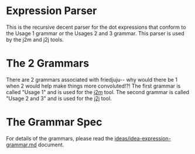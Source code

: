# Expression Parser

This is the recursive decent parser for the dot expressions that conform to the Usage 1 grammar or the Usages 2 and 3 grammar. This parser is used by the j2m and j2j tools.

# The 2 Grammars

There are 2 grammars associated with friedjuju-- why would there be 1 when 2 would help make things more convoluted!?! The first grammar is called "Usage 1" and is used for the [j2m](../json-to-markup/ "j2m: Transform JSON to markup") tool. The second grammar is called "Usage 2 and 3" and is used for the [j2j](../json-to-json/ "j2j: Transform JSON to differently structured JSON or query JSON") tool.

# The Grammar Spec

For details of the grammars, please read the [ideas/idea-expression-grammar.md](../../ideas/idea-expression-grammar.md "A Full(ish) Description of the Expression Grammar") document.
